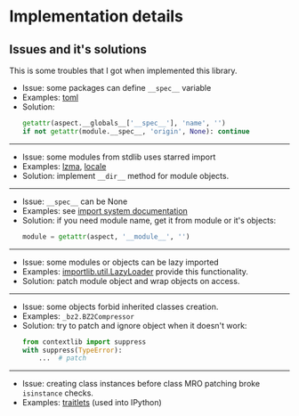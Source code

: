 # Implementation details


## Issues and it's solutions

This is some troubles that I got when implemented this library.

* Issue: some packages can define `__spec__` variable
* Examples: [toml](https://github.com/uiri/toml/commit/7ab5a08bc41bc084ea1a6b52e266bcf2ec5e6dde#diff-a6c8ad0879cab1e064573279bfc148bf)
* Solution:
    ```python
    getattr(aspect.__globals__['__spec__'], 'name', '')
    if not getattr(module.__spec__, 'origin', None): continue
    ```

---

* Issue: some modules from stdlib uses starred import
* Examples: [lzma](https://github.com/python/cpython/blob/master/Lib/lzma.py), [locale](https://github.com/python/cpython/blob/master/Lib/locale.py)
* Solution: implement `__dir__` method for module objects.

---

* Issue: `__spec__` can be None
* Examples: see [import system documentation](https://docs.python.org/3/reference/import.html#main-spec)
* Solution: if you need module name, get it from module or it's objects:
    ```python
    module = getattr(aspect, '__module__', '')
    ```

---

* Issue: some modules or objects can be lazy imported
* Examples: [importlib.util.LazyLoader](https://docs.python.org/3/library/importlib.html#importlib.util.LazyLoader) provide this functionality.
* Solution: patch module object and wrap objects on access.

---

* Issue: some objects forbid inherited classes creation.
* Examples: `_bz2.BZ2Compressor`
* Solution: try to patch and ignore object when it doesn't work:
    ```python
    from contextlib import suppress
    with suppress(TypeError):
        ...  # patch
    ```

---

* Issue: creating class instances before class MRO patching broke `isinstance` checks.
* Examples: [traitlets](https://github.com/ipython/traitlets/blob/4.3.2/traitlets/config/configurable.py#L421) (used into IPython)
